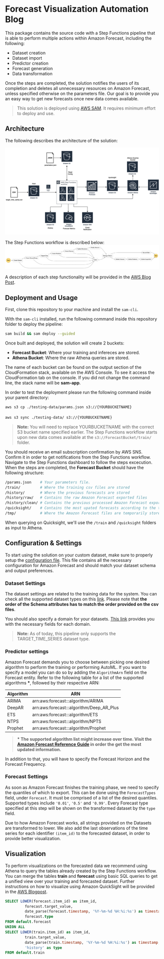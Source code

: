 # Forecast Visualization Automation Blog

This package contains the source code with a Step Functions pipeline that is able to perform
multiple actions within Amazon Forecast, including the following:
- Dataset creation
- Dataset import
- Predictor creation
- Forecast generation
- Data transformation 

Once the steps are completed, the solution notifies the users of its completion and deletes all unnecessary resources on Amazon Forecast, unless specified otherwise on the parameters file. Our goal is to provide you an easy way to get new forecasts once new data comes available. 

> This solution is deployed using [AWS SAM](https://aws.amazon.com/serverless/sam/). It requires minimum effort to deploy and use.

## Architecture
The following describes the architecture of the solution:

![architecture](images/architecture.png)

The Step Functions workflow is described below:
![steps](images/hor.png)

A description of each step functionality will be provided in the [AWS Blog Post](https://aws.amazon.com/blogs/machine-learning/).

## Deployment and Usage

First, clone this repository to your machine and install the ```sam-cli```.

With the ```sam-cli``` installed, run the following command inside this repository folder 
to deploy the pipeline:
```bash
sam build && sam deploy --guided
```

Once built and deployed, the solution will create 2 buckets:
- __Forecast Bucket__: Where your training and infereces are stored.
- __Athena Bucket__: Where the raw Athena queries are stored.

The name of each bucket can be found on the output section of the CloudFormation stack, available on the AWS Console. To see it access the CloudFormation tab on the console. If you did not change the command line, the stack name will be __sam-app__.

In order to test the deployment please run the following command inside your parent directory:

```bash
aws s3 cp ./testing-data/params.json s3://{YOURBUCKETNAME}

aws s3 sync ./testing-data/ s3://{YOURBUCKETNAME}
```
> **Note:** You will need to replace YOURBUCKETNAME with the correct S3 bucket name specified earlier.
The Step Functions workflow starts upon new data comes available at the ```s3://ForecastBucket/train/``` folder. 

You should receive an email subscription confirmation by AWS SNS. Confirm it in order to get notifications from the Step Functions workflow. Navigate to the Step Functions dashboard to follow the steps excecution. When the steps are completed, the __Forecast Bucket__ should have the following structure:
```bash
/params.json    # Your parameters file.
/train/         # Where the training csv files are stored
/history/       # Where the previous forecasts are stored
/history/raw/   # Contains the raw Amazon Forecast exported files
/history/clean/ # Contains the previous processed Amazon Forecast exported files
/quicksight/    # Contains the most upated forecasts according to the train dataset
/tmp/           # Where the Amazon Forecast files are temporarily stored before processing
```

When querying on Quicksight, we'll use the ```/train``` and ```/quicksight``` folders as input to Athena.

## Configuration & Settings

To start using the solution on your custom dataset, make sure to properly setup the [configuration file](testing-data/params.json). This file contains all the necessary configuration for Amazon Forecast and should match your dataset schema and output preferences.

### Dataset Settings

The dataset settings are related to the training data for the system. You can check all the supported dataset types on this [link](https://docs.aws.amazon.com/forecast/latest/dg/howitworks-domains-ds-types.html). Please note that __the order of the Schema attributes has to match the order provided on the csv files__.

You should also specify a domain for your datasets. [This link](https://docs.aws.amazon.com/forecast/latest/dg/howitworks-domains-ds-types.html) provides you with the necessary fields for each domain.

> **Note:** As of today, this pipeline only supports the TARGET_TIME_SERIES dataset type.

### Predictor settings

Amazon Forecast demands you to choose between picking one desired algorithm to perform the training or performing AutoML. If you want to specify a model you can do so by adding the ```AlgorithmArn``` field on the Forecast entity. Refer to the following table for a list of the supported algorithms __*__, followed by their respective ARN:


| Algorithm     | ARN                                       |
| ------------- | ----------------------------------------- |
| ARIMA         | arn:aws:forecast:::algorithm/ARIMA        |
| DeepAR        | arn:aws:forecast:::algorithm/Deep_AR_Plus |
| ETS           | arn:aws:forecast:::algorithm/ETS          |
| NTPS          | arn:aws:forecast:::algorithm/NPTS         |
| Prophet       | arn:aws:forecast:::algorithm/Prophet      |

> __* The supported algorithm list might increase over time. Visit the [Amazon Forecast Reference Guide](https://docs.aws.amazon.com/forecast/latest/dg/aws-forecast-choosing-recipes.html) in order the get the most updated information.__ 

In addition to that, you will have to specify the Forecast Horizon and the Forecast Frequency.

### Forecast Settings

As soon as Amazon Forecast finishes the training phase, we need to specify the quantiles of which
to export. This can be done using the ```ForecastTypes``` field, under ```Forecast```. It must be comprised of a list of the desired quantiles. Supported types include `'0.01'`, `'0.5'` and `'0.99'`. Every Forecast type specified at this step will be shown on the transformed dataset by the ```type``` field.

Due to how Amazon Forecast works, all strings provided on the Datasets are transformed to lower. We also add the last observations of the time series for each identifier `(item_id)` to the forecasted dataset, in order to provide better visualization.

## Visualization

To perform visualizations on the forecasted data we recommend using Athena to query the tables
already created by the Step Functions workflow. You can merge the tables __train__ and __forecast__
using basic SQL queries to get a unified view over your training and forecasted dataset. Further
instructions on how to visualize using Amazon QuickSight will be provided in the [AWS Blogpost](https://aws.amazon.com/blogs/machine-learning/).

```sql
SELECT LOWER(forecast.item_id) as item_id,
         forecast.target_value,
         date_parse(forecast.timestamp, '%Y-%m-%d %H:%i:%s') as timestamp,
         forecast.type
FROM default.forecast
UNION ALL
SELECT LOWER(train.item_id) as item_id,
         train.target_value,
         date_parse(train.timestamp, '%Y-%m-%d %H:%i:%s') as timestamp,
         'history' as type
FROM default.train
```
